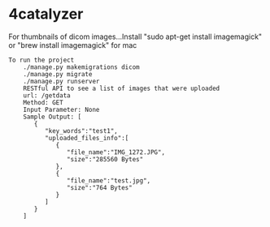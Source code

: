 # 4catalyzer
For thumbnails of dicom images...Install "sudo apt-get install imagemagick" or "brew install imagemagick" for mac

    To run the project
        ./manage.py makemigrations dicom
        ./manage.py migrate
        ./manage.py runserver
        RESTful API to see a list of images that were uploaded
        url: /getdata
        Method: GET
        Input Parameter: None
        Sample Output: [ 
           { 
              "key_words":"test1",
              "uploaded_files_info":[ 
                 { 
                    "file_name":"IMG_1272.JPG",
                    "size":"285560 Bytes"
                 },
                 { 
                    "file_name":"test.jpg",
                    "size":"764 Bytes"
                 }
              ]
           } 
        ] 
    
